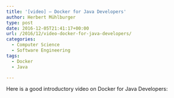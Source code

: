 ```yaml
---
title: '[video] – Docker for Java Developers'
author: Herbert Mühlburger
type: post
date: 2016-12-05T21:41:17+00:00
url: /2016/12/video-docker-for-java-developers/
categories:
  - Computer Science
  - Software Engineering
tags:
  - Docker
  - Java

---
```

Here is a good introductory video on Docker for Java Developers: